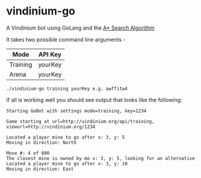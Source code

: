 # vindinium-go
A Vindinium bot using GoLang and the [A* Search Algorithm](https://en.wikipedia.org/wiki/A*_search_algorithm)

It takes two possible command line arguments - 

| Mode        | API Key           |
| ------------- |:-------------:|
| Training     | yourKey |
| Arena      | yourKey      |

```
./vindinium-go training yourKey e.g. awffitw4
```
If all is working well you should see output that looks like the following:

```
Starting GoBot with settings mode=training, key=1234

Game starting at url=http://vindinium.org/api/training, viewurl=http://vindinium.org/1234

Located a player mine to go after x: 3, y: 5
Moving in direction: North

Move #: 4 of 800
The closest mine is owned by me x: 3, y: 5, looking for an alternative
Located a player mine to go after x: 3, y: 10
Moving in direction: East
```
